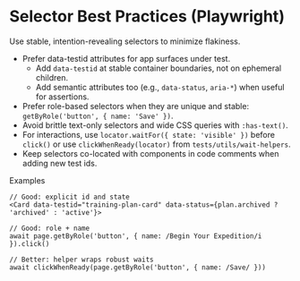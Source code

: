 # Selector Best Practices (Playwright)

Use stable, intention-revealing selectors to minimize flakiness.

- Prefer data-testid attributes for app surfaces under test.
  - Add `data-testid` at stable container boundaries, not on ephemeral children.
  - Add semantic attributes too (e.g., `data-status`, `aria-*`) when useful for assertions.
- Prefer role-based selectors when they are unique and stable: `getByRole('button', { name: 'Save' })`.
- Avoid brittle text-only selectors and wide CSS queries with `:has-text()`.
- For interactions, use `locator.waitFor({ state: 'visible' })` before `click()` or use `clickWhenReady(locator)` from `tests/utils/wait-helpers`.
- Keep selectors co-located with components in code comments when adding new test ids.

Examples

```tsx
// Good: explicit id and state
<Card data-testid="training-plan-card" data-status={plan.archived ? 'archived' : 'active'}>

// Good: role + name
await page.getByRole('button', { name: /Begin Your Expedition/i }).click()

// Better: helper wraps robust waits
await clickWhenReady(page.getByRole('button', { name: /Save/ }))
```
